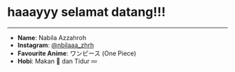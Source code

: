 # haaayyy selamat datang!!!

-------------------------------
- **Name**: Nabila Azzahroh
- **Instagram**: [@nbilaaa_zhrh]([https://www.instagram.com/riskixd22/](https://www.instagram.com/nbilaaa_zhrh?igsh=OWo1OTVkeXo0MjF4))
- **Favourite Anime**: ワンピース (One Piece)
- **Hobi**: Makan 🍜 dan Tidur 💤
